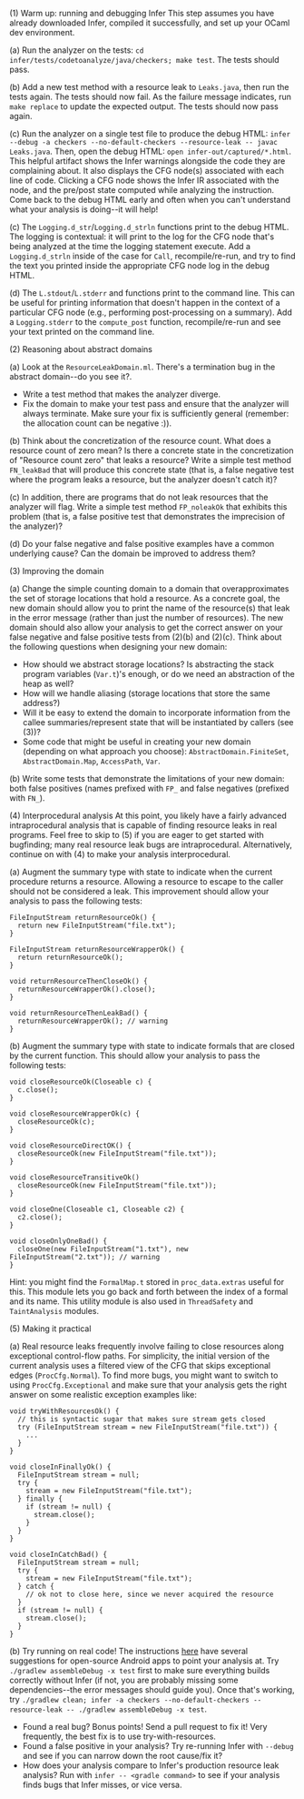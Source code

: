 (1) Warm up: running and debugging Infer
This step assumes you have already downloaded Infer, compiled it successfully, and set up your OCaml dev environment.

(a) Run the analyzer on the tests: `cd infer/tests/codetoanalyze/java/checkers; make test`. The tests should pass.

(b) Add a new test method with a resource leak to `Leaks.java`, then run the tests again. The tests should now fail. As the failure message indicates, run `make replace` to update the expected output. The tests should now pass again.

(c) Run the analyzer on a single test file to produce the debug HTML: `infer --debug -a checkers --no-default-checkers --resource-leak -- javac Leaks.java`. Then, open the debug HTML: `open infer-out/captured/*.html`. This helpful artifact shows the Infer warnings alongside the code they are complaining about. It also displays the CFG node(s) associated with each line of code. Clicking a CFG node shows the Infer IR associated with the node, and the pre/post state computed while analyzing the instruction. Come back to the debug HTML early and often when you can't understand what your analysis is doing--it will help!

(c) The `Logging.d_str`/`Logging.d_strln` functions print to the debug HTML. The logging is contextual: it will print to the log for the CFG node that's being analyzed at the time the logging statement execute. Add a `Logging.d_strln` inside of the case for `Call`, recompile/re-run, and try to find the text you printed inside the appropriate CFG node log in the debug HTML.

(d) The `L.stdout`/`L.stderr` and functions print to the command line. This can be useful for printing information that doesn't happen in the context of a particular CFG node (e.g., performing post-processing on a summary). Add a `Logging.stderr` to the `compute_post` function, recompile/re-run and see your text printed on the command line.

(2) Reasoning about abstract domains

(a) Look at the `ResourceLeakDomain.ml`. There's a termination bug in the abstract domain--do you see it?.
- Write a test method that makes the analyzer diverge.
- Fix the domain to make your test pass and ensure that the analyzer will always terminate. Make sure your fix is sufficiently general (remember: the allocation count can be negative :)).

(b) Think about the concretization of the resource count. What does a resource count of zero mean? Is there a concrete state in the concretization of "Resource count zero" that leaks a resource? Write a simple test method `FN_leakBad` that will produce this concrete state (that is, a false negative test where the program leaks a resource, but the analyzer doesn't catch it)?

(c) In addition, there are programs that do not leak resources that the analyzer will flag. Write a simple test method `FP_noleakOk` that exhibits this problem (that is, a false positive test that demonstrates the imprecision of the analyzer)?

(d) Do your false negative and false positive examples have a common underlying cause? Can the domain be improved to address them?

(3) Improving the domain

(a) Change the simple counting domain to a domain that overapproximates the set of storage locations that hold a resource. As a concrete goal, the new domain should allow you to print the name of the resource(s) that leak in the error message (rather than just the number of resources). The new domain should also allow your analysis to get the correct answer on your false negative and false positive tests from (2)(b) and (2)(c). Think about the following questions when designing your new domain:
- How should we abstract storage locations? Is abstracting the stack program variables (`Var.t`)'s enough, or do we need an abstraction of the heap as well?
- How will we handle aliasing (storage locations that store the same address?)
- Will it be easy to extend the domain to incorporate information from the callee summaries/represent state that will be instantiated by callers (see (3))?
- Some code that might be useful in creating your new domain (depending on what approach you choose): `AbstractDomain.FiniteSet`, `AbstractDomain.Map`, `AccessPath`, `Var`.

(b) Write some tests that demonstrate the limitations of your new domain: both false positives (names prefixed with `FP_` and false negatives (prefixed with `FN_`).

(4) Interprocedural analysis
At this point, you likely have a fairly advanced intraprocedural analysis that is capable of finding resource leaks in real programs. Feel free to skip to (5) if you are eager to get started with bugfinding; many real resource leak bugs are intraprocedural. Alternatively, continue on with (4) to make your analysis interprocedural.

(a) Augment the summary type with state to indicate when the current procedure returns a resource. Allowing a resource to escape to the caller should not be considered a leak. This improvement should allow your analysis to pass the following tests:

```
FileInputStream returnResourceOk() {
  return new FileInputStream("file.txt");
}

FileInputStream returnResourceWrapperOk() {
  return returnResourceOk();
}

void returnResourceThenCloseOk() {
  returnResourceWrapperOk().close();
}

void returnResourceThenLeakBad() {
  returnResourceWrapperOk(); // warning
}
```

(b) Augment the summary type with state to indicate formals that are closed by the current function. This should allow your analysis to pass the following tests:

```
void closeResourceOk(Closeable c) {
  c.close();
}

void closeResourceWrapperOk(c) {
  closeResourceOk(c);
}

void closeResourceDirectOK() {
  closeResourceOk(new FileInputStream("file.txt"));
}

void closeResourceTransitiveOk()
  closeResourceOk(new FileInputStream("file.txt"));
}

void closeOne(Closeable c1, Closeable c2) {
  c2.close();
}

void closeOnlyOneBad() {
  closeOne(new FileInputStream("1.txt"), new FileInputStream("2.txt")); // warning
}
```

Hint: you might find the `FormalMap.t` stored in `proc_data.extras` useful for this. This module lets you go back and forth between the index of a formal and its name. This utility module is also used in `ThreadSafety` and `TaintAnalysis` modules.

(5) Making it practical

(a) Real resource leaks frequently involve failing to close resources along exceptional control-flow paths. For simplicity, the initial version of the current analysis uses a filtered view of the CFG that skips exceptional edges (`ProcCfg.Normal`). To find more bugs, you might want to switch to using `ProcCfg.Exceptional` and make sure that your analysis gets the right answer on some realistic exception examples like:

```
void tryWithResourcesOk() {
  // this is syntactic sugar that makes sure stream gets closed
  try (FileInputStream stream = new FileInputStream("file.txt")) {
    ...
  }
}

void closeInFinallyOk() {
  FileInputStream stream = null;
  try {
    stream = new FileInputStream("file.txt");
  } finally {
    if (stream != null) {
      stream.close();
    }
  }
}

void closeInCatchBad() {
  FileInputStream stream = null;
  try {
    stream = new FileInputStream("file.txt");
  } catch {
    // ok not to close here, since we never acquired the resource
  }
  if (stream != null) {
    stream.close();
  }
}

```

(b) Try running on real code! The instructions [here](http://fm.csl.sri.com/SSFT17/infer-instr.html) have several suggestions for open-source Android apps to point your analysis at. Try `./gradlew assembleDebug -x test` first to make sure everything builds correctly without Infer (if not, you are probably missing some dependencies--the error messages should guide you). Once that's working, try
`./gradlew clean; infer -a checkers --no-default-checkers --resource-leak -- ./gradlew assembleDebug -x test`.
- Found a real bug? Bonus points! Send a pull request to fix it! Very frequently, the best fix is to use try-with-resources.
- Found a false positive in your analysis? Try re-running Infer with `--debug` and see if you can narrow down the root cause/fix it?
- How does your analysis compare to Infer's production resource leak analysis? Run with `infer -- <gradle command>` to see if your analysis finds bugs that Infer misses, or vice versa.
